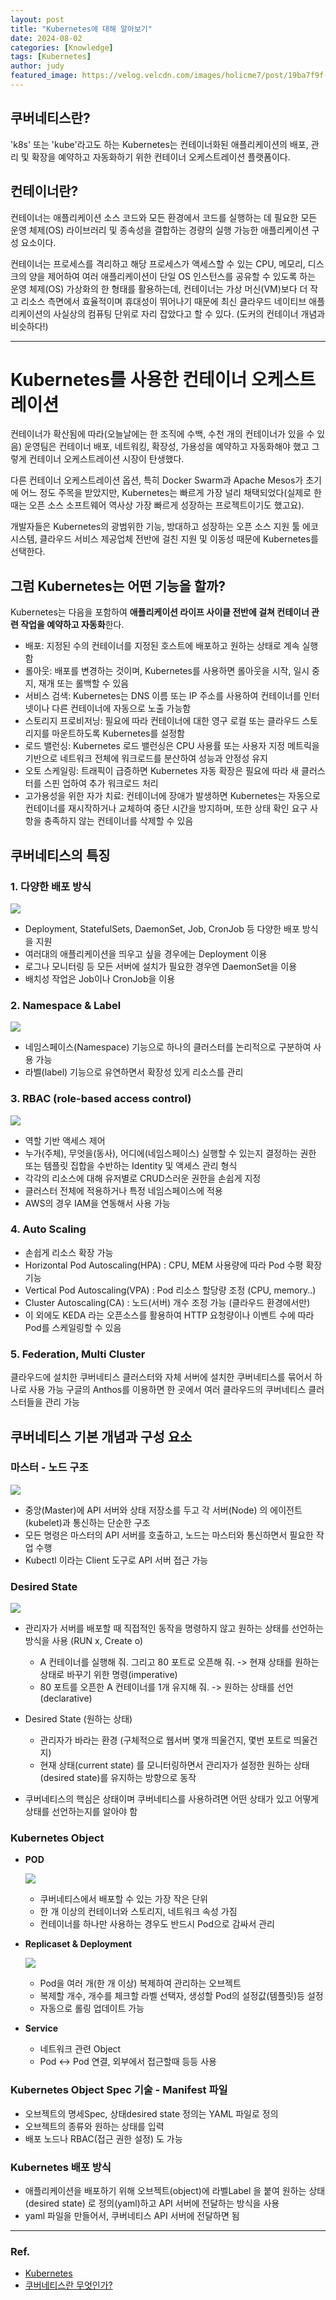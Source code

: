 ```yaml
---
layout: post
title: "Kubernetes에 대해 알아보기"
date: 2024-08-02
categories: [Knowledge]
tags: [Kubernetes]
author: judy
featured_image: https://velog.velcdn.com/images/holicme7/post/19ba7f9f-2eb4-48c3-89aa-b4e3687e2a82/image.png
---
```


## 쿠버네티스란?

'k8s' 또는 'kube'라고도 하는 Kubernetes는 컨테이너화된 애플리케이션의 배포, 관리 및 확장을 예약하고 자동화하기 위한 컨테이너 오케스트레이션 플랫폼이다. 

## 컨테이너란?
컨테이너는 애플리케이션 소스 코드와 모든 환경에서 코드를 실행하는 데 필요한 모든 운영 체제(OS) 라이브러리 및 종속성을 결합하는 경량의 실행 가능한 애플리케이션 구성 요소이다.

컨테이너는 프로세스를 격리하고 해당 프로세스가 액세스할 수 있는 CPU, 메모리, 디스크의 양을 제어하여 여러 애플리케이션이 단일 OS 인스턴스를 공유할 수 있도록 하는 운영 체제(OS) 가상화의 한 형태를 활용하는데, 컨테이너는 가상 머신(VM)보다 더 작고 리소스 측면에서 효율적이며 휴대성이 뛰어나기 때문에 최신 클라우드 네이티브 애플리케이션의 사실상의 컴퓨팅 단위로 자리 잡았다고 할 수 있다. (도커의 컨테이너 개념과 비슷하다!)

---


# Kubernetes를 사용한 컨테이너 오케스트레이션

컨테이너가 확산됨에 따라(오늘날에는 한 조직에 수백, 수천 개의 컨테이너가 있을 수 있음) 운영팀은 컨테이너 배포, 네트워킹, 확장성, 가용성을 예약하고 자동화해야 했고 그렇게 컨테이너 오케스트레이션 시장이 탄생했다.

다른 컨테이너 오케스트레이션 옵션, 특히 Docker Swarm과 Apache Mesos가 초기에 어느 정도 주목을 받았지만, Kubernetes는 빠르게 가장 널리 채택되었다(실제로 한 때는 오픈 소스 소프트웨어 역사상 가장 빠르게 성장하는 프로젝트이기도 했고요).

개발자들은 Kubernetes의 광범위한 기능, 방대하고 성장하는 오픈 소스 지원 툴 에코시스템, 클라우드 서비스 제공업체 전반에 걸친 지원 및 이동성 때문에 Kubernetes를 선택한다.

## 그럼 Kubernetes는 어떤 기능을 할까?
Kubernetes는 다음을 포함하여 **애플리케이션 라이프 사이클 전반에 걸쳐 컨테이너 관련 작업을 예약하고 자동화**한다.

- 배포: 지정된 수의 컨테이너를 지정된 호스트에 배포하고 원하는 상태로 계속 실행함
- 롤아웃: 배포를 변경하는 것이며, Kubernetes를 사용하면 롤아웃을 시작, 일시 중지, 재개 또는 롤백할 수 있음
- 서비스 검색: Kubernetes는 DNS 이름 또는 IP 주소를 사용하여 컨테이너를 인터넷이나 다른 컨테이너에 자동으로 노출 가능함
- 스토리지 프로비저닝: 필요에 따라 컨테이너에 대한 영구 로컬 또는 클라우드 스토리지를 마운트하도록 Kubernetes를 설정함
- 로드 밸런싱: Kubernetes 로드 밸런싱은 CPU 사용률 또는 사용자 지정 메트릭을 기반으로 네트워크 전체에 워크로드를 분산하여 성능과 안정성 유지
- 오토 스케일링: 트래픽이 급증하면 Kubernetes 자동 확장은 필요에 따라 새 클러스터를 스핀 업하여 추가 워크로드 처리
- 고가용성을 위한 자가 치료: 컨테이너에 장애가 발생하면 Kubernetes는 자동으로 컨테이너를 재시작하거나 교체하여 중단 시간을 방지하며, 또한 상태 확인 요구 사항을 충족하지 않는 컨테이너를 삭제할 수 있음

## 쿠버네티스의 특징

### 1. 다양한 배포 방식
![](https://velog.velcdn.com/images/holicme7/post/c3737747-b4af-4d22-b5aa-5dc43f3b9ecb/image.png)
- Deployment, StatefulSets, DaemonSet, Job, CronJob 등 다양한 배포 방식을 지원
- 여러대의 애플리케이션을 띄우고 싶을 경우에는 Deployment 이용
- 로그나 모니터링 등 모든 서버에 설치가 필요한 경우엔 DaemonSet을 이용
- 배치성 작업은 Job이나 CronJob을 이용

### 2. Namespace & Label
![](https://velog.velcdn.com/images/holicme7/post/890af825-10ee-4e77-b71c-dcc5dc55c83a/image.png)
- 네임스페이스(Namespace) 기능으로 하나의 클러스터를 논리적으로 구분하여 사용 가능
- 라벨(label) 기능으로 유연하면서 확장성 있게 리소스를 관리

### 3. RBAC (role-based access control)
![](https://velog.velcdn.com/images/holicme7/post/e3f80335-fb23-47e3-8934-7cdd034ea746/image.png)
- 역할 기반 액세스 제어
- 누가(주체), 무엇을(동사), 어디에(네임스페이스) 실행할 수 있는지 결정하는 권한 또는 템플릿 집합을 수반하는 Identity 및 액세스 관리 형식
- 각각의 리소스에 대해 유저별로 CRUD스러운 권한을 손쉽게 지정
- 클러스터 전체에 적용하거나 특정 네임스페이스에 적용
- AWS의 경우 IAM을 연동해서 사용 가능

### 4. Auto Scaling
- 손쉽게 리소스 확장 가능
- Horizontal Pod Autoscaling(HPA) : CPU, MEM 사용량에 따라 Pod 수평 확장 기능
- Vertical Pod Autoscaling(VPA) : Pod 리소스 할당량 조정 (CPU, memory..)
- Cluster Autoscaling(CA) : 노드(서버) 개수 조정 가능 (클라우드 환경에서만)
- 이 외에도 KEDA 라는 오픈소스를 활용하여 HTTP 요청량이나 이벤트 수에 따라 Pod를 스케일링할 수 있음

### 5. Federation, Multi Cluster
클라우드에 설치한 쿠버네티스 클러스터와 자체 서버에 설치한 쿠버네티스를 묶어서 하나로 사용 가능
구글의 Anthos를 이용하면 한 곳에서 여러 클라우드의 쿠버네티스 클러스터들을 관리 가능

## 쿠버네티스 기본 개념과 구성 요소

### 마스터 - 노드 구조
![](https://velog.velcdn.com/images/holicme7/post/843b1f0b-f4f8-476b-b80b-50587c6f5f22/image.png)
- 중앙(Master)에 API 서버와 상태 저장소를 두고 각 서버(Node) 의 에이전트(kubelet)과 통신하는 단순한 구조
- 모든 명령은 마스터의 API 서버를 호출하고, 노드는 마스터와 통신하면서 필요한 작업 수행
- Kubectl 이라는 Client 도구로 API 서버 접근 가능

### Desired State
![](https://velog.velcdn.com/images/holicme7/post/03c3be54-9d7a-4550-92be-c344657b4483/image.png)
- 관리자가 서버를 배포할 때 직접적인 동작을 명령하지 않고 원하는 상태를 선언하는 방식을 사용 (RUN x, Create o)
    - A 컨테이너를 실행해 줘. 그리고 80 포트로 오픈해 줘. -> 현재 상태를 원하는 상태로 바꾸기 위한 명령(imperative)
    - 80 포트를 오픈한 A 컨테이너를 1개 유지해 줘. -> 원하는 상태를 선언(declarative)

- Desired State (원하는 상태)
    - 관리자가 바라는 환경 (구체적으로 웹서버 몇개 띄울건지, 몇번 포트로 띄울건지)
    - 현재 상태(current state) 를 모니터링하면서 관리자가 설정한 원하는 상태(desired state)를 유지하는 방향으로 동작

- 쿠버네티스의 핵심은 상태이며 쿠버네티스를 사용하려면 어떤 상태가 있고 어떻게 상태를 선언하는지를 알아야 함

### Kubernetes Object

- **POD** 

    ![](https://velog.velcdn.com/images/holicme7/post/85c6c7ab-7d2d-434e-9e93-ddf281e5ac8d/image.png)
    - 쿠버네티스에서 배포할 수 있는 가장 작은 단위
    - 한 개 이상의 컨테이너와 스토리지, 네트워크 속성 가짐
    - 컨테이너를 하나만 사용하는 경우도 반드시 Pod으로 감싸서 관리


- **Replicaset & Deployment**

    ![](https://velog.velcdn.com/images/holicme7/post/d8f2ad0e-0e6e-46b9-9e6b-38dab0822fd7/image.png)
    - Pod을 여러 개(한 개 이상) 복제하여 관리하는 오브젝트
    - 복제할 개수, 개수를 체크할 라벨 선택자, 생성할 Pod의 설정값(템플릿)등 설정
    - 자동으로 롤링 업데이트 가능


- **Service**
    - 네트워크 관련 Object
    - Pod <-> Pod 연결, 외부에서 접근할때 등등 사용

### Kubernetes Object Spec 기술 - Manifest 파일

- 오브젝트의 명세Spec, 상태desired state 정의는 YAML 파일로 정의
- 오브젝트의 종류와 원하는 상태를 입력
- 배포 노드나 RBAC(접근 권한 설정) 도 가능

### Kubernetes 배포 방식

- 애플리케이션을 배포하기 위해 오브젝트(object)에 라벨Label 을 붙여 원하는 상태(desired state) 로 정의(yaml)하고 API 서버에 전달하는 방식을 사용
- yaml 파일을 만들어서, 쿠버네티스 API 서버에 전달하면 됨


---
### Ref.
- [Kubernetes](https://www.ibm.com/kr-ko/topics/kubernetes)
- [쿠버네티스란 무엇인가?](https://velog.io/@holicme7/K8s-%EC%BF%A0%EB%B2%84%EB%84%A4%ED%8B%B0%EC%8A%A4%EB%9E%80-%EB%AC%B4%EC%97%87%EC%9D%B8%EA%B0%80)